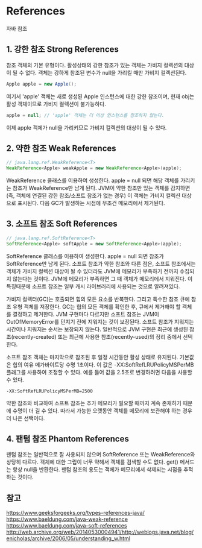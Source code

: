 # References
자바 참조

## 1. 강한 참조 Strong References

참조 객체의 기본 유형이다. 활성상태의 강한 참조가 있는 객체는 가비지 컬렉션의 대상이 될 수 없다. 객체는 강하게 참조된 변수가 null을 가리킬 때만 가비지 컬렉션된다.

```java
Apple apple = new Apple();
```

여기서 'apple' 객체는 새로 생성된 Apple 인스턴스에 대한 강한 참조이며, 현재 obj는 활성 객체이므로 가비지 컬렉션이 불가능하다.

```java
apple = null; // 'apple' 객체는 더 이상 인스턴스를 참조하지 않는다.
```
이제 apple 객체가 null을 가리키므로 가비지 컬렉션의 대상이 될 수 있다.

## 2. 약한 참조 Weak References

```java
// java.lang.ref.WeakReference<T>
WeakReference<Apple> weakApple = new WeakReference<Apple>(apple);
```

WeakReference 클래스를 이용하여 생성한다. apple = null 되면 해당 객체를 가리키는 참조가 WeakReference만 남게 된다. JVM이 약한 참조만 있는 객체를 감지하면 (즉, 객체에 연결된 강한 참조/소프트 참조가 없는 경우) 이 객체는 가비지 컬렉션 대상으로 표시된다. 다음 GC가 발생하는 시점에 무조건 메모리에서 제거된다.

## 3. 소프트 참조 Soft References

```java
// java.lang.ref.SoftReference<T>
SoftReference<Apple> softApple = new SoftReference<Apple>(apple);
```

SoftReference 클래스를 이용하여 생성한다. apple = null 되면 참조가 SoftReference만 남게 된다. 소프트 참조가 약한 참조와 다른 점은, 소프트 참조에서는 객체가 가비지 컬렉션 대상이 될 수 있더라도 JVM에 메모리가 부족하기 전까지 수집되지 않는다는 것이다. JVM에 메모리가 부족하면 그 때 객체가 메모리에서 지워진다. 이 특징때문에 소프트 참조는 일부 캐시 라이브러리에 사용되는 것으로 알려져있다.  

가비지 컬렉터(GC)는 호출되면 힙의 모든 요소를 반복한다. 그리고 특수한 참조 큐에 참조 유형 객체를 저장한다. GC는 힙의 모든 객체를 확인한 후, 큐에서 제거해야 할 객체를 결정하고 제거한다. JVM 구현마다 다르지만 소프트 참조는 JVM이 OutOfMemoryError를 던지기 전에 지워지는 것이 보장된다. 소프트 참조가 지워지는 시간이나 지워지는 순서는 보장되지 않는다. 일반적으로 JVM 구현은 최근에 생성된 참조(recently-created) 또는 최근에 사용한 참조(recently-used)의 정리 중에서 선택한다.  

소프트 참조 객체는 마지막으로 참조된 후 일정 시간동안 활성 상태로 유지된다. 기본값은 힙의 여유 메가바이트당 수명 1초이다. 이 값은 -XX:SoftRefLRUPolicyMSPerMB 플래그를 사용하여 조정할 수 있다. 예를 들어 값을 2.5초로 변경하려면 다음을 사용할 수 있다.  

```text
-XX:SoftRefLRUPolicyMSPerMB=2500
```

약한 참조와 비교하여 소프트 참조는 추가 메모리가 필요할 때까지 계속 존재하기 때문에 수명이 더 길 수 있다. 따라서 가능한 오랫동안 객체를 메모리에 보관해야 하는 경우 더 나은 선택이다.  

## 4. 팬텀 참조 Phantom References

팬텀 참조는 일반적으로 잘 사용되지 않으며 SoftReference 또는 WeakReference와 상당히 다르다. 객체에 대한 그립이 너무 약해서 객체를 검색할 수도 없다. get() 메서드는 항상 null을 반환한다. 팬텀 참조의 용도는 객체가 메모리에서 삭제되는 시점을 추적하는 것이다.

## 참고
https://www.geeksforgeeks.org/types-references-java/  
https://www.baeldung.com/java-weak-reference  
https://www.baeldung.com/java-soft-references  
http://web.archive.org/web/20140530004941/http://weblogs.java.net/blog/enicholas/archive/2006/05/understanding_w.html  